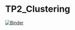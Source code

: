 # TP2_Clustering
[![Binder](https://mybinder.org/badge_logo.svg)](https://mybinder.org/v2/gh/SabrineKassdallah/TP2_Clustering/master)

